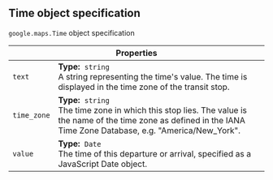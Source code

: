 <h2 id="Time"> Time object specification </h2><p>
<code><span itemprop="path">google.maps</span>.<span itemprop="name">Time</span></code>
object specification
</p><div class="devsite-table-wrapper"><table class="properties responsive" summary="record Time - Properties">
<thead>
<tr><th colspan="2">Properties</th>
</tr></thead>
<tbody>
<tr>
<td><code><span>text</span></code></td>
<td><div><strong>Type:</strong>&nbsp; <code>string</code></div>
<div class="desc">A string representing the time's value. The time is displayed in the time zone of the transit stop.</div></td>
</tr>
<tr>
<td><code><span>time_zone</span></code></td>
<td><div><strong>Type:</strong>&nbsp; <code>string</code></div>
<div class="desc">The time zone in which this stop lies. The value is the name of the time zone as defined in the IANA Time Zone Database, e.g. "America/New_York".</div></td>
</tr>
<tr>
<td><code><span>value</span></code></td>
<td><div><strong>Type:</strong>&nbsp; <code>Date</code></div>
<div class="desc">The time of this departure or arrival, specified as a JavaScript Date object.</div></td>
</tr>
</tbody>
</table></div>